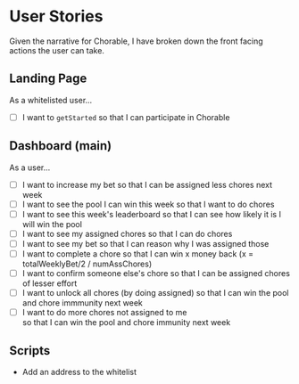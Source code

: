 # User Stories
Given the narrative for Chorable, I have broken down the front facing actions
the user can take. 

## Landing Page
As a whitelisted user...
- [ ] I want to `getStarted`
    so that I can participate in Chorable

## Dashboard (main)
As a user...
- [ ] I want to increase my bet
    so that I can be assigned less chores next week
- [ ] I want to see the pool I can win this week 
    so that I want to do chores
- [ ] I want to see this week's leaderboard 
    so that I can see how likely it is I will win the pool
- [ ] I want to see my assigned chores
    so that I can do chores
- [ ] I want to see my bet
    so that I can reason why I was assigned those 
- [ ] I want to complete a chore
    so that I can win x money back (x = totalWeeklyBet/2 / numAssChores)
- [ ] I want to confirm someone else's chore
    so that I can be assigned chores of lesser effort
- [ ] I want to unlock all chores (by doing assigned)
    so that I can win the pool and chore immmunity next week
- [ ] I want to do more chores not assigned to me   
    so that I can win the pool and chore immunity next week

## Scripts
- Add an address to the whitelist



